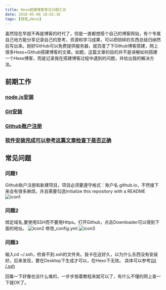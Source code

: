 ```yaml
---
title: Hexo搭建博客常见问题汇总
date: 2018-05-08 18:02:16
tags: [随笔,Hexo]
---
```

虽然现在早就不再是博客的时代了，但是一直都想搭个自己的博客网站，有个专属自己地方能分享记录自己的思考，资源和学习成果，可以把琐碎的东西总结归纳然后写出来。刚好GitHub可以免费提供服务器，就百度了下Github博客搭建，网上很多Hexo+Github搭建博客的文章。如题，这篇文章的目的并不是讲解如何搭建一个Hexo博客，而是记录我在搭建博客过程中遇到的问题，并给出我的解决方法。 

## 前期工作
### [node.js安装](https://nodejs.org/en/download/current/)
### [Git安装](https://git-scm.com/downloads)
### [Github账户注册](https://github.com/)
### [软件安装完成可以参考这篇文章检查下是否正确](https://www.cnblogs.com/fengxiongZz/p/7707219.html)

## 常见问题
### 问题1
Github账户注册和新建项目，项目必须要遵守格式：账户名.github.io，不然接下来会有很多麻烦。并且需要勾选Initialize this repository with a README
![icon1](https://ws1.sinaimg.cn/large/d7c2c7e3gy1fr42d7typtj20y00kmmyb.jpg)
### 问题2
绑定域名,要使用SSH而不要用Https。打开Github，点击Downloader可以得到下面的地址。
![icon2](https://ws1.sinaimg.cn/large/d7c2c7e3gy1fr42g08f8mj20i307odg5.jpg)
修改_config.yml
![icon3](https://ws1.sinaimg.cn/large/d7c2c7e3gy1fr42i9lbfjj20ge041mx2.jpg)
### 问题3
输入cd ~/.ssh，检查不到.ssh的文件夹。我卡在这好久，以为什么东西没有安装好。后来发现，要在Desktop下生成才可以，在Hexo下无效。
具体可以参考[Git /.ssh](https://blog.csdn.net/meimeilive/article/details/80076394)

回看一下好像也没什么难的，一步步按着教程来就可以了，有什么不懂的网上查一下就OK了。

